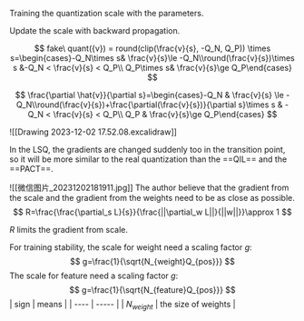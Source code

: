 Training the quantization scale with the parameters.

Update the scale with backward propagation.


$$
fake\ quant({v}) = round(clip(\frac{v}{s}, -Q_N, Q_P)) \times s=\begin{cases}-Q_N\times s& \frac{v}{s}\le -Q_N\\round(\frac{v}{s})\times s &-Q_N < \frac{v}{s} < Q_P\\ Q_P\times s& \frac{v}{s}\ge Q_P\end{cases}
$$

$$
\frac{\partial \hat{v}}{\partial s}=\begin{cases}-Q_N & \frac{v}{s} \le -Q_N\\round(\frac{v}{s})+\frac{\partial(\frac{v}{s})}{\partial s}\times s & -Q_N < \frac{v}{s} < Q_P\\ Q_P & \frac{v}{s}\ge Q_P\end{cases}
$$


![[Drawing 2023-12-02 17.52.08.excalidraw]]

In the LSQ, the gradients are changed suddenly too in the transition point, so it will be more similar to the real quantization than the ==QIL== and the ==PACT==.

![[微信图片_20231202181911.jpg]]
The author believe that the gradient from the scale and the gradient from the weights need to be as close as possible.
$$
R=\frac{\frac{\partial_s L}{s}}{\frac{||\partial_w L||}{||w||}}\approx 1
$$

$R$ limits the gradient from scale.

For training stability, the scale for weight need a scaling factor $g$:
$$
g=\frac{1}{\sqrt{N_{weight}Q_{pos}}}
$$
The scale for feature need a scaling factor $g$:
$$
g=\frac{1}{\sqrt{N_{feature}Q_{pos}}}
$$
| sign | means |
| ---- | ----- |
| $N_{weight}$    |  the size of weights  |